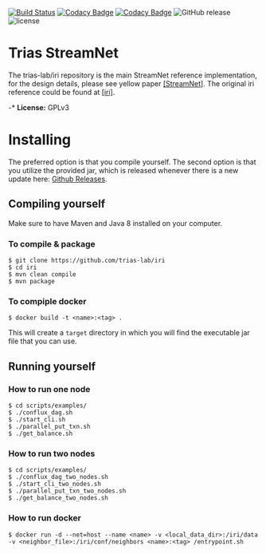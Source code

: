 [![Build Status](https://travis-ci.org/iotaledger/iri.svg?branch=dev)](https://travis-ci.org/iotaledger/iri)
[![Codacy Badge](https://api.codacy.com/project/badge/Grade/dba5b7ae42024718893991e767390135)](https://www.codacy.com/app/iotaledger/iri?utm_source=github.com&amp;utm_medium=referral&amp;utm_content=iotaledger/iri&amp;utm_campaign=Badge_Grade)
[![Codacy Badge](https://api.codacy.com/project/badge/Coverage/dba5b7ae42024718893991e767390135)](https://www.codacy.com/app/iotaledger/iri?utm_source=github.com&utm_medium=referral&utm_content=iotaledger/iri&utm_campaign=Badge_Coverage)
![GitHub release](https://img.shields.io/github/release/iotaledger/iri.svg)
![license](https://img.shields.io/github/license/iotaledger/iri.svg)

# Trias StreamNet #

The trias-lab/iri repository is the main StreamNet reference implementation, 
for the design details, please see yellow paper [[StreamNet]](https://github.com/wunder3605/iri/blob/dev/document/yellow\_paper/StreamNet/StreamNet.pdf). 
The original iri reference could be found at [[iri]](https://github.com/iotaledger/iri).

-* **License:** GPLv3


# Installing #

The preferred option is that you compile yourself.
The second option is that you utilize the provided jar, 
which is released whenever there is a new update here: [Github Releases](https://github.com/iotaledger/iri/releases).

## Compiling yourself ##

Make sure to have Maven and Java 8 installed on your computer.

### To compile & package ###
```
$ git clone https://github.com/trias-lab/iri
$ cd iri
$ mvn clean compile
$ mvn package
```

### To compiple docker ###

```
$ docker build -t <name>:<tag> .
```

This will create a `target` directory in which you will find the executable jar file that you can use.

## Running yourself ##

### How to run one node ###

```
$ cd scripts/examples/
$ ./conflux_dag.sh
$ ./start_cli.sh
$ ./parallel_put_txn.sh
$ ./get_balance.sh
```

### How to run two nodes ###

```
$ cd scripts/examples/
$ ./conflux_dag_two_nodes.sh
$ ./start_cli_two_nodes.sh
$ ./parallel_put_txn_two_nodes.sh
$ ./get_balance_two_nodes.sh
```

### How to run docker ###

```
$ docker run -d --net=host --name <name> -v <local_data_dir>:/iri/data -v <neighbor_file>:/iri/conf/neighbors <name>:<tag> /entrypoint.sh
```
